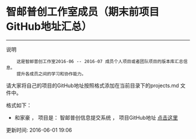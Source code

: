 # 智邮普创工作室成员（期末前项目GitHub地址汇总）

---
说明
```
    这是智邮普创工作室2016-06 -- 2016-07 成员个人项目或者团队项目的版本库汇总信息。
    提升各成员之间的学习和协作能力。
```

请大家将自己的项目的GitHub地址按照格式添加在当前目录下的projects.md 文件中。

格式如下：
- 和家豪 ， 项目是： 智邮普创信息提交系统 ， 项目GitHub地址 [点击这里](https://github.com/ZypcGroup/zypc_submit_info)


更新时间: 2016-06-01 19:06 

